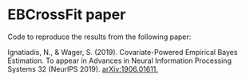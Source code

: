 # EBCrossFit paper

Code to reproduce the results from the following paper:

Ignatiadis, N., & Wager, S. (2019). Covariate-Powered Empirical Bayes Estimation. To appear in Advances in Neural Information Processing Systems 32 (NeurIPS 2019). [arXiv:1906.01611.](https://arxiv.org/abs/1906.01611)



